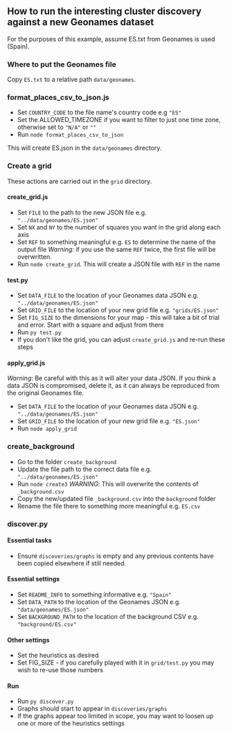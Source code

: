 ## How to run the interesting cluster discovery against a new Geonames dataset

For the purposes of this example, assume ES.txt from Geonames is used (Spain).

### Where to put the Geonames file
Copy `ES.txt` to a relative path `data/geonames`.

### format_places_csv_to_json.js

- Set `COUNTRY_CODE` to the file name's country code e.g `"ES"`
- Set the ALLOWED_TIMEZONE if you want to filter to just one time zone, otherwise set to `"N/A"` or `""`
- Run `node format_places_csv_to_json`

This will create ES.json in the `data/geonames` directory.

### Create a grid

These actions are carried out in the `grid` directory.

#### create_grid.js
- Set `FILE` to the path to the new JSON file e.g. `"../data/geonames/ES.json"`
- Set `NX` and `NY` to the number of squares you want in the grid along each axis
- Set `REF` to something meaningful e.g. `ES` to determine the name of the output file *Warning*: if you use the same `REF` twice, the first file will be overwritten.
- Run `node create_grid`. This will create a JSON file with `REF` in the name

#### test.py
- Set `DATA_FILE` to the location of your Geonames data JSON e.g. `"../data/geonames/ES.json"`
- Set `GRID_FILE` to the location of your new grid file e.g. `"grids/ES.json"`
- Set `FIG_SIZE` to the dimensions for your map - this will take a bit of trial and error. Start with a square and adjust from there
- Run `py test.py`
- If you don't like the grid, you can adjust `create_grid.js` and re-run these steps


#### apply_grid.js
*Warning*: Be careful with this as it will alter your data JSON. If you think a data JSON is compromised, delete it, as it can always be reproduced from the original Geonames file.
- Set `DATA_FILE` to the location of your Geonames data JSON e.g. `"../data/geonames/ES.json"`
- Set `GRID_FILE` to the location of your new grid file e.g. `"ES.json"`
- Run `node apply_grid`

### create_background

- Go to the folder `create_background`
- Update the file path to the correct data file e.g. `"../data/geonames/ES.json"`
- Run `node create3` *WARNING*: This will overwrite the contents of `_background.csv`
- Copy the new/updated file `_background.csv` into the `background` folder
- Rename the file there to something more meaningful e.g. `ES.csv`

### discover.py
#### Essential tasks
- Ensure `discoveries/graphs` is empty and any previous contents have been copied elsewhere if still needed.

#### Essential settings
- Set `README_INFO` to something informative e.g. `"Spain"`
- Set `DATA_PATH` to the location of the Geonames JSON e.g. `"data/geonames/ES.json"`
- Set `BACKGROUND_PATH` to the location of the background CSV e.g. `"background/ES.csv"`

#### Other settings
- Set the heuristics as desired
- Set FIG_SIZE - if you carefully played with it in `grid/test.py` you may wish to re-use those numbers

#### Run
- Run `py discover.py`
- Graphs should start to appear in `discoveries/graphs`
- If the graphs appear too limited in scope, you may want to loosen up one or more of the heuristics settings